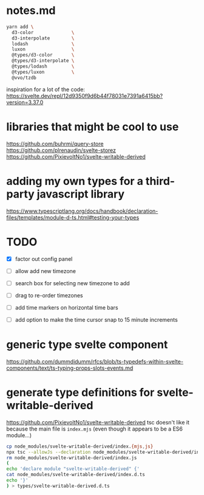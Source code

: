 # notes.md

```bash
yarn add \
  d3-color              \
  d3-interpolate        \
  lodash                \
  luxon                 \
  @types/d3-color       \
  @types/d3-interpolate \
  @types/lodash         \
  @types/luxon          \
  @vvo/tzdb
```

inspiration for a lot of the code: https://svelte.dev/repl/12d9350f9d6b44f78031e7391a6415bb?version=3.37.0

# libraries that might be cool to use
https://github.com/buhrmi/query-store
https://github.com/plrenaudin/svelte-storez
https://github.com/PixievoltNo1/svelte-writable-derived


# adding my own types for a third-party javascript library
https://www.typescriptlang.org/docs/handbook/declaration-files/templates/module-d-ts.html#testing-your-types


# TODO
- [x] factor out config panel
- [ ] allow add new timezone
- [ ] search box for selecting new timezone to add
- [ ] drag to re-order timezones
- [ ] add time markers on horizontal time bars
- [ ] add option to make the time cursor snap to 15 minute increments


# generic type svelte component
https://github.com/dummdidumm/rfcs/blob/ts-typedefs-within-svelte-components/text/ts-typing-props-slots-events.md



# generate type definitions for svelte-writable-derived
https://github.com/PixievoltNo1/svelte-writable-derived
tsc doesn't like it because the main file is `index.mjs` (even though it appears to be a ES6 module...)
```bash
cp node_modules/svelte-writable-derived/index.{mjs,js}
npx tsc --allowJs --declaration node_modules/svelte-writable-derived/index.js --emitDeclarationOnly
rm node_modules/svelte-writable-derived/index.js
(
echo 'declare module "svelte-writable-derived" {'
cat node_modules/svelte-writable-derived/index.d.ts
echo '}'
) > types/svelte-writable-derived.d.ts
```

